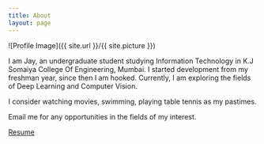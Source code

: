 ```yaml
---
title: About
layout: page
---
```

![Profile Image]({{ site.url }}/{{ site.picture }})

I am Jay, an undergraduate student studying Information Technology in K.J Somaiya College Of Engineering, Mumbai. I started development from my freshman year, since then I am hooked. Currently, I am exploring the fields of Deep Learning and Computer Vision.

I consider watching movies, swimming, playing table tennis as my pastimes.

Email me for any opportunities in the fields of my interest.

[Resume](jaykanakiya.pdf)
